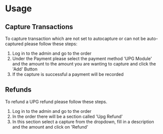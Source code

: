 Usage
=====

Capture Transactions
--------------------

To capture transaction which are not set to autocapture or can not be auto-captured please follow these steps:
1. Log in to the admin and go to the order
2. Under the Payment please select the payment method 'UPG Module' and the amount to the amount you are wanting to capture and click the 'Add' Button
3. If the capture is successful a payment will be recorded

Refunds
-------
To refund a UPG refund please follow these steps.
1. Log in to the admin and go to the order
2. In the order there will be a section called 'Upg Refund'
3. In this section select a capture from the dropdown, fill in a description and the amount and click on 'Refund'